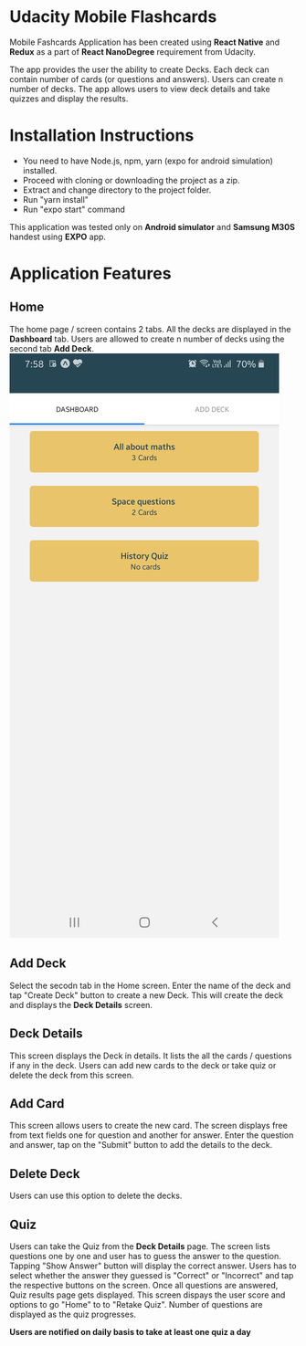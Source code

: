 # Udacity Mobile Flashcards
Mobile Fashcards Application has been created using **React Native** and **Redux** as a part of **React NanoDegree** requirement from Udacity.

The app provides the user the ability to create Decks. Each deck can contain number of cards (or questions and answers). Users can create n number of decks. The app allows users to view deck details and take quizzes and display the results.

# Installation Instructions
- You need to have Node.js, npm, yarn (expo for android simulation) installed.
- Proceed with cloning or downloading the project as a zip.
- Extract and change directory to the project folder.
- Run "yarn install"
- Run "expo start" command

This application was tested only on **Android simulator** and **Samsung M30S** handest using **EXPO** app.

# Application Features
## Home
The home page / screen contains 2 tabs. All the decks are displayed in the **Dashboard** tab. Users are allowed to create n number of decks using the second tab **Add Deck**. 
![screenshot #1](Screenshots/MFC-Home.jpg)

## Add Deck
Select the secodn tab in the Home screen. Enter the name of the deck and tap "Create Deck" button to create a new Deck. This will create the deck and displays the **Deck Details** screen.

## Deck Details
This screen displays the Deck in details. It lists the all the cards / questions if any in the deck. Users can add new cards to the deck or take quiz or delete the deck from this screen.

## Add Card
This screen allows users to create the new card. The screen displays free from text fields one for question and another for answer. Enter the question and answer, tap on the "Submit" button to add the details to the deck.

## Delete Deck
Users can use this option to delete the decks. 

## Quiz
Users can take the Quiz from the **Deck Details** page. The screen lists questions one by one and user has to guess the answer to the question. Tapping "Show Answer" button will display the correct answer. Users has to select whether the answer they guessed is "Correct" or  "Incorrect" and tap the respective buttons on the screen. Once all questions are answered, Quiz results page gets displayed. This screen dispays the user score and options to go "Home" to to "Retake Quiz". Number of questions are displayed as the quiz progresses.

**Users are notified on daily basis to take at least one quiz a day**
